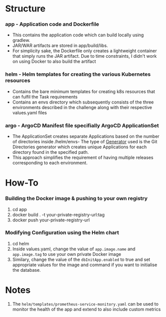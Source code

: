 # Structure
### app - Application code and Dockerfile
- This contains the application code which can build locally using gradlew. 
- JAR/WAR artifacts are stored in app/build/libs. 
- For simplicity sake, the Dockerfile only creates a lightweight container that simply runs the JAR artifact. Due to time constraints, I didn't work on using Docker to also build the artifact 

### helm - Helm templates for creating the various Kubernetes resources
- Contains the bare minimum templates for creating k8s resources that can fulfil the Task requirements
- Contains an envs directory which subsequently consists of the three environments described in the challenge along with their respective values.yaml files

### argo - ArgoCD Manifest file specifially ArgoCD ApplicationSet
- The ApplicationSet creates separate Applications based on the number of directories inside /helm/envs- The type of [Generator](https://argocd-applicationset.readthedocs.io/en/stable/Generators-Git/) used is the Git Directories generator which creates unique Applications for each directory found in the specified path. 
- This approach simplifies the requirement of having multiple releases corresponding to each environment. 

# How-To
### Building the Docker image & pushing to your own registry
1. cd app
2. docker build . -t your-private-registry-url:tag
3. docker push your-private-registry-url

### Modifying Configuration using the Helm chart
1. cd helm
2. Inside values.yaml, change the value of `app.image.name` and `app.image.tag` to use your own private Docker image 
3. Similary, change the value of the `dbInitApp.enabled` to true and set appropriate values for the image and command if you want to initialise the database.

# Notes
1. The `helm/templates/prometheus-service-monitory.yaml` can be used to monitor the health of the app and extend to also include custom metrics
